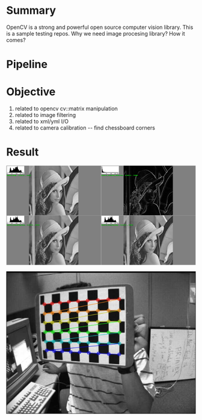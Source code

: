 # Summary #
OpenCV is a strong and powerful open source computer vision library. 
This is a sample testing repos. 
Why we need image procesing library? How it comes?

# Pipeline #


# Objective #
1. related to opencv cv::matrix manipulation
2. related to image filtering
3. related to xml/yml I/O
4. related to camera calibration -- find chessboard corners

# Result #
![filtering](https://raw.githubusercontent.com/DC-Cheng/computer_vision/master/db/lena-cmp.png)

![find_chess_board](https://raw.githubusercontent.com/DC-Cheng/computer_vision/master/db/_1_result.jpg)
